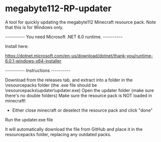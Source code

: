 # megabyte112-RP-updater
A tool for quickly updating the megabyte112 Minecraft resource pack.
Note that this is for Windows only.


---------- You need Microsoft .NET 6.0 runtime. ----------

Install here:

https://dotnet.microsoft.com/en-us/download/dotnet/thank-you/runtime-6.0.1-windows-x64-installer



---------- Instructions ----------

Download from the releases tab, and extract into a folder in the \resourcepacks folder (the .exe file should be  \resourcepacks\updater\updater.exe)
Open the updater folder (make sure there's no double folders)
Make sure the resource pack is NOT loaded in minecraft!
- Either close minecraft or deselect the resource pack and click "done"

Run the updater.exe file

It will automatically download the file from GitHub and place it in the resourcepacks folder, replacing any outdated packs.
